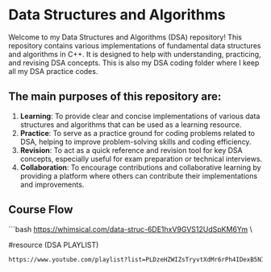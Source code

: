 # Data Structures and Algorithms

Welcome to my Data Structures and Algorithms (DSA) repository! This repository contains various implementations of fundamental data structures and algorithms in C++. It is designed to help with understanding, practicing, and revising DSA concepts. This is also my DSA coding folder where I keep all my DSA practice codes.

## The main purposes of this repository are:

1. **Learning**: To provide clear and concise implementations of various data structures and algorithms that can be used as a learning resource.
2. **Practice**: To serve as a practice ground for coding problems related to DSA, helping to improve problem-solving skills and coding efficiency.
3. **Revision**: To act as a quick reference and revision tool for key DSA concepts, especially useful for exam preparation or technical interviews.
4. **Collaboration**: To encourage contributions and collaborative learning by providing a platform where others can contribute their implementations and improvements.


## Course Flow

\```bash
https://whimsical.com/data-struc-6DE1hxV9GVS12UdSpKM6Ym
\

#resource (DSA PLAYLIST)
```bash
https://www.youtube.com/playlist?list=PLDzeHZWIZsTryvtXdMr6rPh4IDexB5NIA
